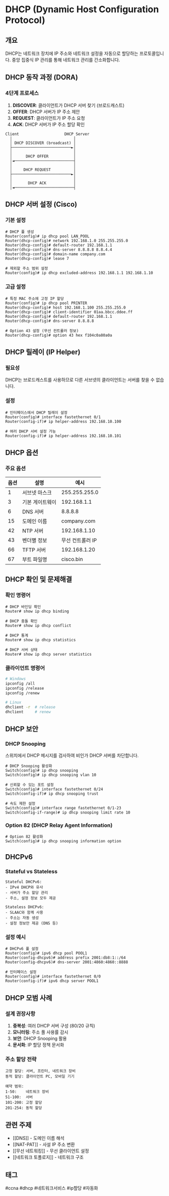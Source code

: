 # DHCP (Dynamic Host Configuration Protocol)

## 개요
DHCP는 네트워크 장치에 IP 주소와 네트워크 설정을 자동으로 할당하는 프로토콜입니다. 중앙 집중식 IP 관리를 통해 네트워크 관리를 간소화합니다.

## DHCP 동작 과정 (DORA)

### 4단계 프로세스
1. **DISCOVER**: 클라이언트가 DHCP 서버 찾기 (브로드캐스트)
2. **OFFER**: DHCP 서버가 IP 주소 제안
3. **REQUEST**: 클라이언트가 IP 주소 요청
4. **ACK**: DHCP 서버가 IP 주소 할당 확인

```
Client                    DHCP Server
  │                           │
  │ DHCP DISCOVER (broadcast) │
  ├──────────────────────────►│
  │                           │
  │      DHCP OFFER           │
  │◄──────────────────────────┤
  │                           │
  │     DHCP REQUEST          │
  ├──────────────────────────►│
  │                           │
  │       DHCP ACK            │
  │◄──────────────────────────┤
```

## DHCP 서버 설정 (Cisco)

### 기본 설정
```cisco
# DHCP 풀 생성
Router(config)# ip dhcp pool LAN_POOL
Router(dhcp-config)# network 192.168.1.0 255.255.255.0
Router(dhcp-config)# default-router 192.168.1.1
Router(dhcp-config)# dns-server 8.8.8.8 8.8.4.4
Router(dhcp-config)# domain-name company.com
Router(dhcp-config)# lease 7

# 제외할 주소 범위 설정
Router(config)# ip dhcp excluded-address 192.168.1.1 192.168.1.10
```

### 고급 설정
```cisco
# 특정 MAC 주소에 고정 IP 할당
Router(config)# ip dhcp pool PRINTER
Router(dhcp-config)# host 192.168.1.100 255.255.255.0
Router(dhcp-config)# client-identifier 01aa.bbcc.ddee.ff
Router(dhcp-config)# default-router 192.168.1.1
Router(dhcp-config)# dns-server 8.8.8.8

# Option 43 설정 (무선 컨트롤러 정보)
Router(dhcp-config)# option 43 hex f104c0a80a0a
```

## DHCP 릴레이 (IP Helper)

### 필요성
DHCP는 브로드캐스트를 사용하므로 다른 서브넷의 클라이언트는 서버를 찾을 수 없습니다.

### 설정
```cisco
# 인터페이스에서 DHCP 릴레이 설정
Router(config)# interface fastethernet 0/1
Router(config-if)# ip helper-address 192.168.10.100

# 여러 DHCP 서버 설정 가능
Router(config-if)# ip helper-address 192.168.10.101
```

## DHCP 옵션

### 주요 옵션
| 옵션 | 설명 | 예시 |
|------|------|------|
| 1 | 서브넷 마스크 | 255.255.255.0 |
| 3 | 기본 게이트웨이 | 192.168.1.1 |
| 6 | DNS 서버 | 8.8.8.8 |
| 15 | 도메인 이름 | company.com |
| 42 | NTP 서버 | 192.168.1.10 |
| 43 | 벤더별 정보 | 무선 컨트롤러 IP |
| 66 | TFTP 서버 | 192.168.1.20 |
| 67 | 부트 파일명 | cisco.bin |

## DHCP 확인 및 문제해결

### 확인 명령어
```cisco
# DHCP 바인딩 확인
Router# show ip dhcp binding

# DHCP 충돌 확인
Router# show ip dhcp conflict

# DHCP 통계
Router# show ip dhcp statistics

# DHCP 서버 상태
Router# show ip dhcp server statistics
```

### 클라이언트 명령어
```bash
# Windows
ipconfig /all
ipconfig /release
ipconfig /renew

# Linux
dhclient -r  # release
dhclient     # renew
```

## DHCP 보안

### DHCP Snooping
스위치에서 DHCP 메시지를 검사하여 비인가 DHCP 서버를 차단합니다.

```cisco
# DHCP Snooping 활성화
Switch(config)# ip dhcp snooping
Switch(config)# ip dhcp snooping vlan 10

# 신뢰할 수 있는 포트 설정
Switch(config)# interface fastethernet 0/24
Switch(config-if)# ip dhcp snooping trust

# 속도 제한 설정
Switch(config)# interface range fastethernet 0/1-23
Switch(config-if-range)# ip dhcp snooping limit rate 10
```

### Option 82 (DHCP Relay Agent Information)
```cisco
# Option 82 활성화
Switch(config)# ip dhcp snooping information option
```

## DHCPv6

### Stateful vs Stateless
```
Stateful DHCPv6:
- IPv4 DHCP와 유사
- 서버가 주소 할당 관리
- 주소, 설정 정보 모두 제공

Stateless DHCPv6:  
- SLAAC와 함께 사용
- 주소는 자동 생성
- 설정 정보만 제공 (DNS 등)
```

### 설정 예시
```cisco
# DHCPv6 풀 설정
Router(config)# ipv6 dhcp pool POOL1
Router(config-dhcpv6)# address prefix 2001:db8:1::/64
Router(config-dhcpv6)# dns-server 2001:4860:4860::8888

# 인터페이스 설정
Router(config)# interface fastethernet 0/0
Router(config-if)# ipv6 dhcp server POOL1
```

## DHCP 모범 사례

### 설계 권장사항
1. **중복성**: 여러 DHCP 서버 구성 (80/20 규칙)
2. **모니터링**: 주소 풀 사용률 감시
3. **보안**: DHCP Snooping 활용
4. **문서화**: IP 할당 정책 문서화

### 주소 할당 전략
```
고정 할당: 서버, 프린터, 네트워크 장비
동적 할당: 클라이언트 PC, 모바일 기기

예약 범위:
1-50:    네트워크 장비
51-100:  서버
101-200: 고정 할당
201-254: 동적 할당
```

## 관련 주제
- [[DNS]] - 도메인 이름 해석
- [[NAT-PAT]] - 사설 IP 주소 변환
- [[무선 네트워킹]] - 무선 클라이언트 설정
- [[네트워크 토폴로지]] - 네트워크 구조

## 태그
#ccna #dhcp #네트워크서비스 #ip할당 #자동화
